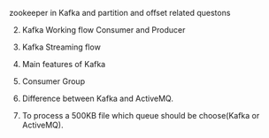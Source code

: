 zookeeper in Kafka and partition and offset related questons

2. Kafka Working flow Consumer and Producer
3. Kafka Streaming flow

6. Main features of Kafka

7. Consumer Group

8. Difference between Kafka and ActiveMQ.
5. To process a 500KB file which queue should be choose(Kafka or ActiveMQ).

